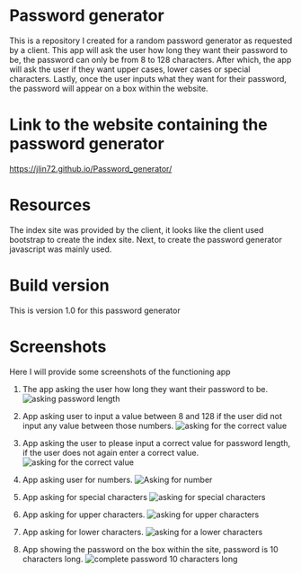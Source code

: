 # Password generator
This is a repository I created for a random password generator as requested by a client. This app will ask the user how long they want their password to be, the password can only be from 8 to 128 characters. After which, the app will ask the user if they want upper cases, lower cases or special characters. Lastly, once the user inputs what they want for their password, the password will appear on a box within the website.

# Link to the website containing the password generator
https://jlin72.github.io/Password_generator/

# Resources
The index site was provided by the client, it looks like the client used bootstrap to create the index site. Next, to create the password generator javascript was mainly used. 
# Build version
This is version 1.0 for this password generator

# Screenshots
Here I will provide some screenshots of the functioning app

1. The app asking the user how long they want their password to be.
![asking password length](https://imgur.com/RZ8PFqe)

2. App asking user to input a value between 8 and 128 if the user did not input any value between those numbers.
![asking for the correct value](https://drive.google.com/file/d/1UYoWL6zOqDTNEHFn-YsLxC2Tezv7c_yo/view?usp=sharing)

3. App asking the user to please input a correct value for password length, if the user does not again enter a correct value.
![asking for the correct value](https://drive.google.com/file/d/1bktyZ3McTneh0qtAiklqsLnqb9Ng2-ay/view?usp=sharing)

4. App asking user for numbers.
![Asking for number](https://drive.google.com/file/d/127ws_oed6GlIRSz9GYMpvV4zlLf6GScW/view?usp=sharing)

5. App asking for special characters
![asking for special characters](https://drive.google.com/file/d/15ERIaIpajiuse-TQ1GvDBGKUFebUploI/view?usp=sharing)

6. App asking for upper characters.
![asking for upper characters](https://drive.google.com/file/d/1aEs_qsbAX-WX3AtPs05teBMoeycqnJew/view)

7. App asking for lower characters.
![asking for a lower characters](https://drive.google.com/file/d/1X5hFlBRaNfjYC22q-cvMpzOBjgg4c1l8/view?usp=sharing)

8. App showing the password on the box within the site, password is 10 characters long.
![complete password 10 characters long](https://drive.google.com/file/d/18DQDWYN_HxPfPmLjAm8j58c2_tEvQN9s/view?usp=sharing)
